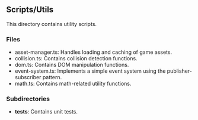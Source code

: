 ## Scripts/Utils

This directory contains utility scripts.

### Files

- asset-manager.ts: Handles loading and caching of game assets.
- collision.ts: Contains collision detection functions.
- dom.ts: Contains DOM manipulation functions.
- event-system.ts: Implements a simple event system using the publisher-subscriber pattern.
- math.ts: Contains math-related utility functions.

### Subdirectories

- __tests__: Contains unit tests.
